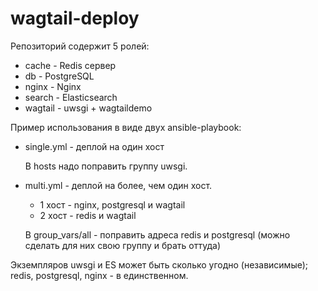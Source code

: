 # wagtail-deploy

Репозиторий содержит 5 ролей:

+   cache - Redis сервер
+   db - PostgreSQL
+   nginx - Nginx
+   search - Elasticsearch
+   wagtail - uwsgi + wagtaildemo


Пример использования в виде двух ansible-playbook:

+   single.yml - деплой на один хост
    
    В hosts надо поправить группу uwsgi.
+   multi.yml - деплой на более, чем один хост.
    -   1 хост - nginx, postgresql и wagtail
    -   2 хост - redis и wagtail
    
    В group_vars/all - поправить адреса redis и postgresql (можно сделать для них свою группу и брать оттуда)


Экземпляров uwsgi и ES может быть сколько угодно (независимые); redis, postgresql, nginx - в единственном.

